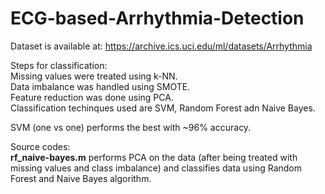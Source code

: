 # ECG-based-Arrhythmia-Detection
Dataset is available at: https://archive.ics.uci.edu/ml/datasets/Arrhythmia <br />

Steps for classification: <br />
Missing values were treated using k-NN. <br />
Data imbalance was handled using SMOTE. <br />
Feature reduction was done using PCA. <br />
Classification techinques used are SVM, Random Forest adn Naive Bayes. <br />

SVM (one vs one) performs the best with ~96% accuracy. <br />

Source codes: <br />
**rf_naive-bayes.m** performs PCA on the data (after being treated with missing values and class imbalance) and classifies data using Random Forest and Naive Bayes algorithm.
